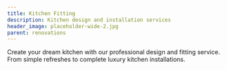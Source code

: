 ```yaml
---
title: Kitchen Fitting
description: Kitchen design and installation services
header_image: placeholder-wide-2.jpg
parent: renovations
---
```


Create your dream kitchen with our professional design and fitting service. From simple refreshes to complete luxury kitchen installations.
